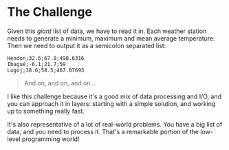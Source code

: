 # The Challenge

Given this *giant* list of data, we have to read it in. Each weather station needs to generate a minimum,
maximum and mean average temperature. Then we need to output it as a semicolon separated list:

```csv
Hendon;32.6;67.8;498.6316
Ibagué;-6.1;21.7;59
Lugoj;38.6;58.5;467.07693
```

> And on, and on, and on...

I like this challenge because it's a good mix of data processing and I/O, and you can approach it in layers: starting
with a simple solution, and working up to something really fast.

It's also representative of a lot of real-world problems. You have a big list of data, and you need to process it.
That's a remarkable portion of the low-level programming world!